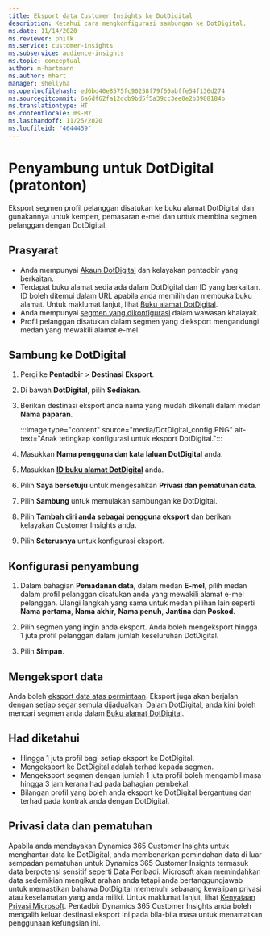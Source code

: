 ```yaml
---
title: Eksport data Customer Insights ke DotDigital
description: Ketahui cara mengkonfigurasi sambungan ke DotDigital.
ms.date: 11/14/2020
ms.reviewer: philk
ms.service: customer-insights
ms.subservice: audience-insights
ms.topic: conceptual
author: m-hartmann
ms.author: mhart
manager: shellyha
ms.openlocfilehash: ed6bd40e8575fc90258f79f60abffe54f136d274
ms.sourcegitcommit: 6a6df62fa12dcb9bd5f5a39cc3ee0e2b3988184b
ms.translationtype: HT
ms.contentlocale: ms-MY
ms.lasthandoff: 11/25/2020
ms.locfileid: "4644459"
---
```

# <a name="connector-for-dotdigital-preview"></a>Penyambung untuk DotDigital (pratonton)

Eksport segmen profil pelanggan disatukan ke buku alamat DotDigital dan gunakannya untuk kempen, pemasaran e-mel dan untuk membina segmen pelanggan dengan DotDigital. 

## <a name="prerequisites"></a>Prasyarat

-   Anda mempunyai [Akaun DotDigital](https://dotdigital.com/) dan kelayakan pentadbir yang berkaitan.
-   Terdapat buku alamat sedia ada dalam DotDigital dan ID yang berkaitan. ID boleh ditemui dalam URL apabila anda memilih dan membuka buku alamat. Untuk maklumat lanjut, lihat [Buku alamat DotDigital](https://support.dotdigital.com/hc/articles/212211968-Creating-an-address-book).
-   Anda mempunyai [segmen yang dikonfigurasi](segments.md) dalam wawasan khalayak.
-   Profil pelanggan disatukan dalam segmen yang dieksport mengandungi medan yang mewakili alamat e-mel.

## <a name="connect-to-dotdigital"></a>Sambung ke DotDigital

1. Pergi ke **Pentadbir** > **Destinasi Eksport**.

1. Di bawah **DotDigital**, pilih **Sediakan**.

1. Berikan destinasi eksport anda nama yang mudah dikenali dalam medan **Nama paparan**.

   :::image type="content" source="media/DotDigital_config.PNG" alt-text="Anak tetingkap konfigurasi untuk eksport DotDigital.":::

1. Masukkan **Nama pengguna dan kata laluan DotDigital** anda.

1. Masukkan **[ID buku alamat DotDigital](https://support.dotdigital.com/hc/articles/212211968-Creating-an-address-book)** anda.

1. Pilih **Saya bersetuju** untuk mengesahkan **Privasi dan pematuhan data**.

1. Pilih **Sambung** untuk memulakan sambungan ke DotDigital.

1. Pilih **Tambah diri anda sebagai pengguna eksport** dan berikan kelayakan Customer Insights anda.

1. Pilih **Seterusnya** untuk konfigurasi eksport.

## <a name="configure-the-connector"></a>Konfigurasi penyambung

1. Dalam bahagian **Pemadanan data**, dalam medan **E-mel**, pilih medan dalam profil pelanggan disatukan anda yang mewakili alamat e-mel pelanggan. Ulangi langkah yang sama untuk medan pilihan lain seperti **Nama pertama**, **Nama akhir**, **Nama penuh**, **Jantina** dan **Poskod**.

1. Pilih segmen yang ingin anda eksport. Anda boleh mengeksport hingga 1 juta profil pelanggan dalam jumlah keseluruhan DotDigital.

1. Pilih **Simpan**.

## <a name="export-the-data"></a>Mengeksport data

Anda boleh [eksport data atas permintaan](export-destinations.md). Eksport juga akan berjalan dengan setiap [segar semula dijadualkan](system.md#schedule-tab). Dalam DotDigital, anda kini boleh mencari segmen anda dalam [Buku alamat DotDigital](https://support.dotdigital.com/hc/articles/212211968-Creating-an-address-book).

## <a name="known-limitations"></a>Had diketahui

- Hingga 1 juta profil bagi setiap eksport ke DotDigital.
- Mengeksport ke DotDigital adalah terhad kepada segmen.
- Mengeksport segmen dengan jumlah 1 juta profil boleh mengambil masa hingga 3 jam kerana had pada bahagian pembekal. 
- Bilangan profil yang boleh anda eksport ke DotDigital bergantung dan terhad pada kontrak anda dengan DotDigital.

## <a name="data-privacy-and-compliance"></a>Privasi data dan pematuhan

Apabila anda mendayakan Dynamics 365 Customer Insights untuk menghantar data ke DotDigital, anda membenarkan pemindahan data di luar sempadan pematuhan untuk Dynamics 365 Customer Insights termasuk data berpotensi sensitif seperti Data Peribadi. Microsoft akan memindahkan data sedemikian mengikut arahan anda tetapi anda bertanggungjawab untuk memastikan bahawa DotDigital memenuhi sebarang kewajipan privasi atau keselamatan yang anda miliki. Untuk maklumat lanjut, lihat [Kenyataan Privasi Microsoft](https://go.microsoft.com/fwlink/?linkid=396732).
Pentadbir Dynamics 365 Customer Insights anda boleh mengalih keluar destinasi eksport ini pada bila-bila masa untuk menamatkan penggunaan kefungsian ini.
